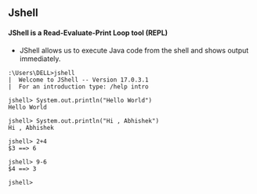 ## Jshell 
#### JShell is a Read-Evaluate-Print Loop tool (REPL)

- JShell allows us to execute Java code from the shell and shows output immediately. 

```
:\Users\DELL>jshell
|  Welcome to JShell -- Version 17.0.3.1
|  For an introduction type: /help intro

jshell> System.out.println("Hello World")
Hello World

jshell> System.out.println("Hi , Abhishek")
Hi , Abhishek

jshell> 2+4
$3 ==> 6

jshell> 9-6
$4 ==> 3

jshell>